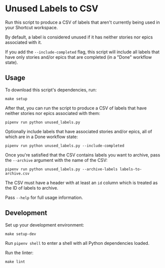 # Unused Labels to CSV

Run this script to produce a CSV of labels that aren't currently being used in your Shortcut workspace.

By default, a label is considered unused if it has neither stories nor epics associated with it.

If you add the `--include-completed` flag, this script will include all labels that have only stories and/or epics that are completed (in a "Done" workflow state).

## Usage

To download this script's dependencies, run:

```shell
make setup
```

After that, you can run the script to produce a CSV of labels that have neither stories nor epics associated with them:

```shell
pipenv run python unused_labels.py
```

Optionally include labels that have associated stories and/or epics, all of which are in a Done workflow state:

```shell
pipenv run python unused_labels.py --include-completed
```

Once you're satisfied that the CSV contains labels you want to archive, pass the `--archive` argument with the name of the CSV:

```shell
pipenv run python unused_labels.py --archive-labels labels-to-archive.csv
```

The CSV must have a header with at least an `id` column which is treated as the ID of labels to archive.

Pass `--help` for full usage information.

## Development

Set up your development environment:

```shell
make setup-dev
```

Run `pipenv shell` to enter a shell with all Python dependencies loaded.

Run the linter:

```shell
make lint
```
